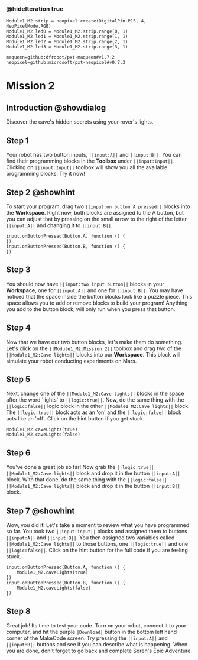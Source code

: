 ### @hideIteration true

```customts
Module1_M2.strip = neopixel.create(DigitalPin.P15, 4, NeoPixelMode.RGB)
Module1_M2.led0 = Module1_M2.strip.range(0, 1)
Module1_M2.led1 = Module1_M2.strip.range(1, 1)
Module1_M2.led2 = Module1_M2.strip.range(2, 1)
Module1_M2.led3 = Module1_M2.strip.range(3, 1)
```

```package
maqueen=github:dfrobot/pxt-maqueen#v1.7.2
neopixel=github:microsoft/pxt-neopixel#v0.7.3
```

# Mission 2

## Introduction @showdialog

Discover the cave's hidden secrets using your rover's lights.

## Step 1

Your robot has two button inputs, ``||input:A||`` and ``||input:B||``. You can find their programming blocks in the **Toolbox** under ``||input:Input||``. Clicking on ``||input:Input||`` toolbox will show you all the available programming blocks. Try it now!

## Step 2 @showhint

To start your program, drag two ``||input:on button A pressed||`` blocks into the **Workspace**. Right now, both blocks are assigned to the A button, but you can adjust that by pressing on the small arrow to the right of the letter ``||input:A||`` and changing it to ``||input:B||``. 

```blocks
input.onButtonPressed(Button.A, function () {
})
input.onButtonPressed(Button.B, function () {
})
```

## Step 3

You should now have ``||input:two input button||`` blocks in your **Workspace**, one for ``||input:A||`` and one for ``||input:B||``. You may have noticed that the space inside the button blocks look like a puzzle piece. This space allows you to add or remove blocks to build your program! Anything you add to the button block, will only run when you press that button. 

## Step 4

Now that we have our two button blocks, let's make them do something. Let's click on the ``||Module1_M2:Mission 2||`` toolbox and drag two of the ``||Module1_M2:Cave lights||`` blocks into our **Workspace**. This block will simulate your robot conducting experiments on Mars. 

## Step 5

Next, change one of the ``||Module1_M2:Cave lights||`` blocks in the space after the word 'lights' to ``||logic:true||``. Now, do the same thing with the ``||logic:false||`` logic block in the other ``||Module1_M2:Cave lights||`` block. The ``||logic:true||`` block acts as an 'on' and the ``||logic:false||`` block acts like an 'off'. Click on the hint button if you get stuck.

```blocks
Module1_M2.caveLights(true)
Module1_M2.caveLights(false)
```

## Step 6

You've done a great job so far! Now grab the ``||logic:true||`` ``||Module1_M2:Cave lights||`` block and drop it in the button ``||input:A||`` block. With that done, do the same thing with the ``||logic:false||`` ``||Module1_M2:Cave lights||`` block and drop it in the button ``||input:B||`` block. 

## Step 7 @showhint

Wow, you did it! Let's take a moment to review what you have programmed so far. You took two ``||input:input||`` blocks and assigned them to buttons ``||input:A||`` and ``||input:B||``. You then assigned two variables called ``||Module1_M2:Cave lights||`` to those buttons, one ``||logic:true||`` and one ``||logic:false||``. Click on the hint button for the full code if you are feeling stuck.

```blocks
input.onButtonPressed(Button.A, function () {
    Module1_M2.caveLights(true)
})
input.onButtonPressed(Button.B, function () {
    Module1_M2.caveLights(false)
})
```

## Step 8

Great job! Its time to test your code. Turn on your robot, connect it to your computer, and hit the purple ``|Download|`` button in the bottom left hand corner of the MakeCode screen. Try pressing the ``||input:A||`` and ``||input:B||`` buttons and see if you can describe what is happening. When you are done, don't forget to go back and complete Soren's Epic Adventure.